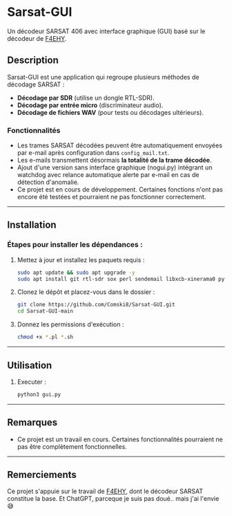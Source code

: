 # Sarsat-GUI

Un décodeur SARSAT 406 avec interface graphique (GUI) basé sur le décodeur de [F4EHY](http://jgsenlis.free.fr).

## Description

Sarsat-GUI est une application qui regroupe plusieurs méthodes de décodage SARSAT :
- **Décodage par SDR** (utilise un dongle RTL-SDR).
- **Décodage par entrée micro** (discriminateur audio).
- **Décodage de fichiers WAV** (pour tests ou décodages ultérieurs).

### Fonctionnalités
- Les trames SARSAT décodées peuvent être automatiquement envoyées par e-mail après configuration dans `config_mail.txt`.
- Les e-mails transmettent désormais **la totalité de la trame décodée**.
- Ajout d'une version sans interface graphique (nogui.py) intégrant un watchdog avec relance automatique alerte par e-mail en cas de détection d'anomalie.
- Ce projet est en cours de développement. Certaines fonctions n'ont pas encore été testées et pourraient ne pas fonctionner correctement.

---

## Installation

### Étapes pour installer les dépendances :
1. Mettez à jour et installez les paquets requis :
   ```bash
   sudo apt update && sudo apt upgrade -y
   sudo apt install git rtl-sdr sox perl sendemail libxcb-xinerama0 python3-pyqt5
2. Clonez le dépôt et placez-vous dans le dossier :
   ```bash
   git clone https://github.com/Comski8/Sarsat-GUI.git
   cd Sarsat-GUI-main
3. Donnez les permissions d'exécution :
   ```bash
   chmod +x *.pl *.sh
   
---

## Utilisation

1. Executer : 
   ```bash
   python3 gui.py

---

## Remarques 

- Ce projet est un travail en cours. Certaines fonctionnalités pourraient ne pas être complètement fonctionnelles.

---

## Remerciements

Ce projet s'appuie sur le travail de [F4EHY](http://jgsenlis.free.fr), dont le décodeur SARSAT constitue la base. Et ChatGPT, parceque je suis pas doué.. mais j'ai l'envie :sweat_smile:






